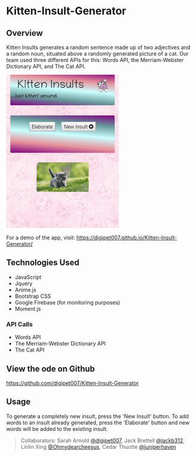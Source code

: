 # Kitten-Insult-Generator
## Overview
Kitten Insults generates a random sentence made up of two adjectives and a random noun, situated above a randomly generated picture of a cat.
Our team used three different APIs for this: Words API, the Merriam-Webster Dictionary API, and The Cat API.

![kitten insult demo](demo/kittninsult4.gif)

For a demo of the app, visit: <https://digipet007.github.io/Kitten-Insult-Generator/>

## Technologies Used
- JavaScript
- Jquery
- Anime.js
- Bootstrap CSS
- Google Firebase (for monitoring purposes)
- Moment.js

### API Calls
- Words API
- The Merriam-Webster Dictionary API
- The Cat API

## View the ode on Github
<https://github.com/digipet007/Kitten-Insult-Generator>

## Usage
To generate a completely new insult, press the 'New Insult' button. To add words to an insult already generated, press the 'Elaborate' button and new words will be added to the existing insult.

> Collaborators: Sarah Arnold [@digipet007](https://github.com/digipet007), Jack Brettell [@jackb312](https://github.com/jackb312), Linlin Xing [@Ohmydearcheesus](https://github.com/Ohmydearcheesus), Cedar Thuotte [@juniperhaven](https://github.com/juniperhaven)  
